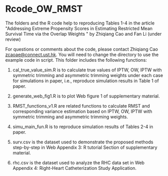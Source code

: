 # Rcode_OW_RMST

The folders and the R code help to reproducing Tables 1-4 in the article "Addressing Extreme Propensity Scores in Estimating Restricted Mean Survival Time 
via the Overlap Weights " by Zhiqiang Cao and Fan Li (under review)

For questions or comments about the code, please contact Zhiqiang Cao zcaoae@connect.ust.hk. You will need to change the directory to use the example 
code in script. This folder includes the following functions:

1. cal_true_value_sim.R is to calculate true values of IPTW, OW, IPTW with symmetric trimming and asymmetric trimming weights under each case for simulations 
in paper, i.e., reproduce simulation results in Table 1 of paper.

2. generate_web_fig1.R is to plot Web figure 1 of supplementary material.

3. RMST_functions_v1.R are related functions to calculate RMST and corresponding variance estimation based on IPTW, OW, IPTW with symmetric trimming 
and asymmetric trimming weights.

4. simu_main_fun.R is to reproduce simulation results of Tables 2-4 in paper.

5. surv.csv is the dataset used to demonstrate the proposed methods step-by-step in Web Appendix 3: R tutorial Section of supplementary material.

6. rhc.csv is the dataset used to analyze the RHC data set in Web Appendix 4: Right-Heart Catheterization Study Application.


